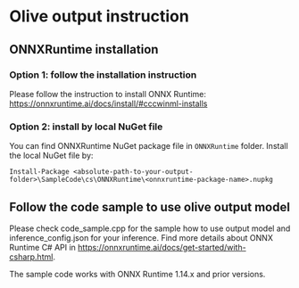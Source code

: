 # Olive output instruction

## ONNXRuntime installation
### Option 1: follow the installation instruction
Please follow the instruction to install ONNX Runtime: https://onnxruntime.ai/docs/install/#cccwinml-installs

### Option 2: install by local NuGet file
You can find ONNXRuntime NuGet package file in `ONNXRuntime` folder. Install the local NuGet file by:
```
Install-Package <absolute-path-to-your-output-folder>\SampleCode\cs\ONNXRuntime\<onnxruntime-package-name>.nupkg
```

## Follow the code sample to use olive output model
Please check code_sample.cpp for the sample how to use output model and inference_config.json for your inference. Find more details about ONNX Runtime C# API in https://onnxruntime.ai/docs/get-started/with-csharp.html.

The sample code works with ONNX Runtime 1.14.x and prior versions.
